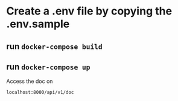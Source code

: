 # Create a .env file by copying the .env.sample

## run `docker-compose build`

## run `docker-compose up`

Access the doc on

```
localhost:8000/api/v1/doc
```
